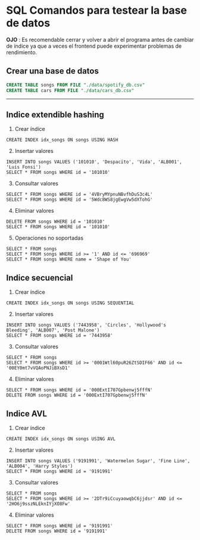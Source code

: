 # SQL Comandos para testear la base de datos

**OJO** : Es recomendable cerrar y volver a abrir el programa antes de cambiar de índice ya que a veces el frontend puede experimentar problemas de rendimiento.

## Crear una base de datos
```sql
CREATE TABLE songs FROM FILE "./data/spotify_db.csv"
CREATE TABLE cars FROM FILE "./data/cars_db.csv"
```
---
## Indice extendible hashing
1. Crear índice
```
CREATE INDEX idx_songs ON songs USING HASH
```

2. Insertar valores
```
INSERT INTO songs VALUES ('101010', 'Despacito', 'Vida', 'ALB001', 'Luis Fonsi')
SELECT * FROM songs WHERE id = '101010'
```

3. Consultar valores
```
SELECT * FROM songs WHERE id = '4VBryMYpnuNBvfhDuS3c4L'
SELECT * FROM songs WHERE id = '5Wdc8WS8jgEwgVw5dXTohG'
```

4. Eliminar valores
```
DELETE FROM songs WHERE id = '101010'
SELECT * FROM songs WHERE id = '101010'
```

5. Operaciones no soportadas
```
SELECT * FROM songs
SELECT * FROM songs WHERE id >= '1' AND id <= '696969'
SELECT * FROM songs WHERE name = 'Shape of You'
```

## Indice secuencial

1. Crear índice
```
CREATE INDEX idx_songs ON songs USING SEQUENTIAL
```

2. Insertar valores
```
INSERT INTO songs VALUES ('7443958', 'Circles', 'Hollywood's Bleeding', 'ALB007', 'Post Malone')
SELECT * FROM songs WHERE id = '7443958'
```

3. Consultar valores
```
SELECT * FROM songs
SELECT * FROM songs WHERE id >= '0001Wtl60puR26ZtSDIF66' AND id <= '00EY0mt7vVQAoPNJiBXsD1'
```

4. Eliminar valores
```
SELECT * FROM songs WHERE id = '000ExtI707Gpbenwj5fffN'
DELETE FROM songs WHERE id = '000ExtI707Gpbenwj5fffN'
```

## Indice AVL
1. Crear índice
```
CREATE INDEX idx_songs ON songs USING AVL
```

2. Insertar valores
```
INSERT INTO songs VALUES ('9191991', 'Watermelon Sugar', 'Fine Line', 'ALB004', 'Harry Styles')
SELECT * FROM songs WHERE id = '9191991'
```

3. Consultar valores
```
SELECT * FROM songs
SELECT * FROM songs WHERE id >= '2DTr9iCcuyaowqbC6jjdsr' AND id <= '2HO6j9sszNLEknIYjXO8Fw'
```

4. Eliminar valores
```
SELECT * FROM songs WHERE id = '9191991'
DELETE FROM songs WHERE id = '9191991'
```